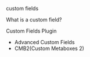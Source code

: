 custom fields

What is a custom field?

Custom Fields Plugin

- Advanced Custom Fields
- CMB2(Custom Metaboxes 2)
